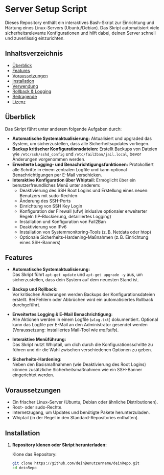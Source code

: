 # Server Setup Script

Dieses Repository enthält ein interaktives Bash-Skript zur Einrichtung und Härtung eines Linux-Servers (Ubuntu/Debian). Das Skript automatisiert viele sicherheitsrelevante Konfigurationen und hilft dabei, deinen Server schnell und zuverlässig einzurichten.

## Inhaltsverzeichnis

- [Überblick](#überblick)
- [Features](#features)
- [Voraussetzungen](#voraussetzungen)
- [Installation](#installation)
- [Verwendung](#verwendung)
- [Rollback & Logging](#rollback--logging)
- [Beitragende](#beitragende)
- [Lizenz](#lizenz)

## Überblick

Das Skript führt unter anderem folgende Aufgaben durch:
- **Automatische Systemaktualisierung:** Aktualisiert und upgraded das System, um sicherzustellen, dass alle Sicherheitsupdates vorliegen.
- **Backup kritischer Konfigurationsdateien:** Erstellt Backups von Dateien wie `/etc/ssh/sshd_config` und `/etc/fail2ban/jail.local`, bevor Änderungen vorgenommen werden.
- **Erweiterte Logging- und Benachrichtigungsfunktionen:** Protokolliert alle Schritte in einem zentralen Logfile und kann optional Benachrichtigungen per E-Mail verschicken.
- **Interaktive Konfiguration über Whiptail:** Ermöglicht über ein benutzerfreundliches Menü unter anderem:
  - Deaktivierung des SSH Root Logins und Erstellung eines neuen Benutzers mit sudo-Rechten
  - Änderung des SSH-Ports
  - Einrichtung von SSH Key Login
  - Konfiguration der Firewall (ufw) inklusive optionaler erweiterter Regeln (IP-Blockierung, detailliertes Logging)
  - Installation und Konfiguration von Fail2Ban
  - Deaktivierung von IPv6
  - Installation von Systemmonitoring-Tools (z. B. Netdata oder htop)
  - Optionale Sicherheits-Hardening-Maßnahmen (z. B. Einrichtung eines SSH-Banners)

## Features

- **Automatische Systemaktualisierung:**  
  Das Skript führt `apt-get update` und `apt-get upgrade -y` aus, um sicherzustellen, dass dein System auf dem neuesten Stand ist.

- **Backup und Rollback:**  
  Vor kritischen Änderungen werden Backups der Konfigurationsdateien erstellt. Bei Fehlern oder Abbrüchen wird ein automatisiertes Rollback durchgeführt.

- **Erweitertes Logging & E-Mail Benachrichtigung:**  
  Alle Aktionen werden in einem Logfile (`wlog.txt`) dokumentiert. Optional kann das Logfile per E-Mail an den Administrator gesendet werden (Voraussetzung: installiertes Mail-Tool wie *mailutils*).

- **Interaktive Menüführung:**  
  Das Skript nutzt Whiptail, um dich durch die Konfigurationsschritte zu führen und dir die Wahl zwischen verschiedenen Optionen zu geben.

- **Sicherheits-Hardening:**  
  Neben den Basismaßnahmen (wie Deaktivierung des Root Logins) können zusätzliche Sicherheitsmaßnahmen wie ein SSH-Banner eingerichtet werden.

## Voraussetzungen

- Ein frischer Linux-Server (Ubuntu, Debian oder ähnliche Distributionen).
- Root- oder sudo-Rechte.
- Internetzugang, um Updates und benötigte Pakete herunterzuladen.
- Whiptail (in der Regel in den Standard-Repositories enthalten).

## Installation

1. **Repository klonen oder Skript herunterladen:**

   Klone das Repository:
   ```bash
   git clone https://github.com/deinBenutzername/deinRepo.git
   cd deinRepo
